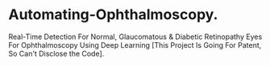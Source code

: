 # Automating-Ophthalmoscopy.
Real-Time Detection For Normal, Glaucomatous & Diabetic Retinopathy Eyes For Ophthalmoscopy Using Deep Learning [This Project Is Going For Patent, So Can't Disclose the Code].
